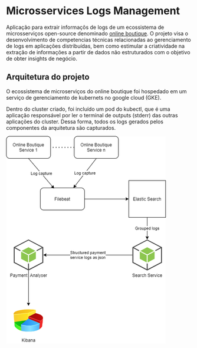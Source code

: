 # Microsservices Logs Management

Aplicação para extrair informaçõs de logs de um ecossistema de microsserviços open-source denominado [online boutique](https://github.com/GoogleCloudPlatform/microservices-demo). O projeto visa o desenvolvimento de competencias técnicas relacionadas ao gerenciamento de logs em aplicações distribuídas, bem como estimular a criatividade na extração de informações a partir de dados não estruturados com o objetivo de obter insights de negócio.

## Arquitetura do projeto

O ecossistema de microserviços do online boutique foi hospedado em um serviço de gerenciamento de kubernets no google cloud (GKE).

Dentro do cluster criado, foi incluído um pod do kubectl, que é uma aplicação responsável por ler o terminal de outputs (stderr) das outras aplicações do cluster.
Dessa forma, todos os logs gerados pelos componentes da arquitetura são capturados.

![Architecture](assets/microsservices-logs-management-architecture.png?raw=true "Title")
